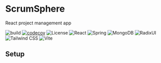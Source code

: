 # ScrumSphere

React project management app

![build](https://github.com/A-N1khil/scrumsphere/actions/workflows/node.js.yml/badge.svg)
[![codecov](https://codecov.io/github/A-N1khil/scrumsphere/graph/badge.svg?token=USOFDUS6SY)](https://codecov.io/github/A-N1khil/scrumsphere)
![License](https://img.shields.io/github/license/A-N1khil/scrumsphere)
![React](https://img.shields.io/badge/react-18.3.1-blue)
![Spring](https://img.shields.io/badge/spring-2.5.4-brightgreen)
![MongoDB](https://img.shields.io/badge/mongoDB-4.4.6-green)
![RadixUI](https://img.shields.io/badge/RadixUI-1.1.1-black)
![Tailwind CSS](https://img.shields.io/badge/tailwindcss-3.4.17-blue)
![Vite](https://img.shields.io/badge/vite-6.0.3-yellow)

## Setup
